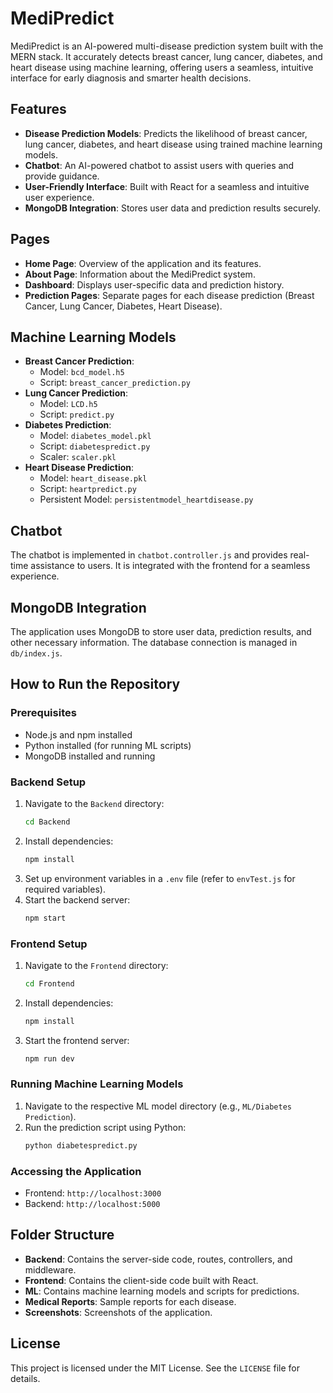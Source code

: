 # MediPredict

MediPredict is an AI-powered multi-disease prediction system built with the MERN stack. It accurately detects breast cancer, lung cancer, diabetes, and heart disease using machine learning, offering users a seamless, intuitive interface for early diagnosis and smarter health decisions.

## Features

- **Disease Prediction Models**: Predicts the likelihood of breast cancer, lung cancer, diabetes, and heart disease using trained machine learning models.
- **Chatbot**: An AI-powered chatbot to assist users with queries and provide guidance.
- **User-Friendly Interface**: Built with React for a seamless and intuitive user experience.
- **MongoDB Integration**: Stores user data and prediction results securely.

## Pages

- **Home Page**: Overview of the application and its features.
- **About Page**: Information about the MediPredict system.
- **Dashboard**: Displays user-specific data and prediction history.
- **Prediction Pages**: Separate pages for each disease prediction (Breast Cancer, Lung Cancer, Diabetes, Heart Disease).

## Machine Learning Models

- **Breast Cancer Prediction**:
  - Model: `bcd_model.h5`
  - Script: `breast_cancer_prediction.py`
- **Lung Cancer Prediction**:
  - Model: `LCD.h5`
  - Script: `predict.py`
- **Diabetes Prediction**:
  - Model: `diabetes_model.pkl`
  - Script: `diabetespredict.py`
  - Scaler: `scaler.pkl`
- **Heart Disease Prediction**:
  - Model: `heart_disease.pkl`
  - Script: `heartpredict.py`
  - Persistent Model: `persistentmodel_heartdisease.py`

## Chatbot

The chatbot is implemented in `chatbot.controller.js` and provides real-time assistance to users. It is integrated with the frontend for a seamless experience.

## MongoDB Integration

The application uses MongoDB to store user data, prediction results, and other necessary information. The database connection is managed in `db/index.js`.

## How to Run the Repository

### Prerequisites

- Node.js and npm installed
- Python installed (for running ML scripts)
- MongoDB installed and running

### Backend Setup

1. Navigate to the `Backend` directory:
   ```bash
   cd Backend
   ```
2. Install dependencies:
   ```bash
   npm install
   ```
3. Set up environment variables in a `.env` file (refer to `envTest.js` for required variables).
4. Start the backend server:
   ```bash
   npm start
   ```

### Frontend Setup

1. Navigate to the `Frontend` directory:
   ```bash
   cd Frontend
   ```
2. Install dependencies:
   ```bash
   npm install
   ```
3. Start the frontend server:
   ```bash
   npm run dev
   ```

### Running Machine Learning Models

1. Navigate to the respective ML model directory (e.g., `ML/Diabetes Prediction`).
2. Run the prediction script using Python:
   ```bash
   python diabetespredict.py
   ```

### Accessing the Application

- Frontend: `http://localhost:3000`
- Backend: `http://localhost:5000`

## Folder Structure

- **Backend**: Contains the server-side code, routes, controllers, and middleware.
- **Frontend**: Contains the client-side code built with React.
- **ML**: Contains machine learning models and scripts for predictions.
- **Medical Reports**: Sample reports for each disease.
- **Screenshots**: Screenshots of the application.

## License

This project is licensed under the MIT License. See the `LICENSE` file for details.
